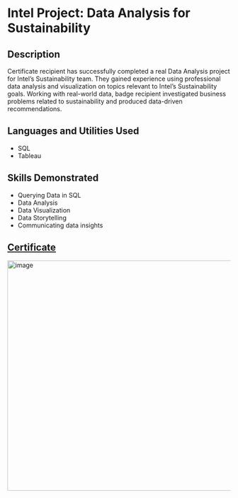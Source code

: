 # Intel Project: Data Analysis for Sustainability

## Description
Certificate recipient has successfully completed a real Data Analysis project for Intel’s Sustainability team. They gained experience using professional data analysis and visualization on topics relevant to Intel’s Sustainability goals. Working with real-world data, badge recipient investigated business problems related to sustainability and produced data-driven recommendations.

## Languages and Utilities Used
- SQL
- Tableau

## Skills Demonstrated
- Querying Data in SQL
- Data Analysis
- Data Visualization
- Data Storytelling
- Communicating data insights

## [Certificate](https://www.credential.net/0143b60f-8fd7-49ef-807b-98149bf82853#acc.wtd3nFcb)
<img width="677" height="520" alt="image" src="https://github.com/user-attachments/assets/2746a043-4372-44a9-be39-a15eee05841a" />
